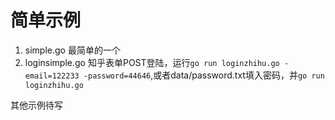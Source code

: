 # 简单示例

1. simple.go 最简单的一个
2. loginsimple.go 知乎表单POST登陆，运行`go run loginzhihu.go -email=122233 -password=44646`,或者data/password.txt填入密码，并`go run loginzhihu.go`

其他示例待写